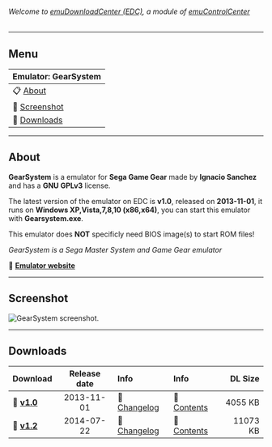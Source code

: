 ###### Welcome to [emuDownloadCenter (EDC)](https://github.com/PhoenixInteractiveNL/emuDownloadCenter/wiki/), a module of [emuControlCenter](https://github.com/PhoenixInteractiveNL/emuControlCenter/wiki/)
***
## Menu
| **Emulator: GearSystem** |
|:---------|
| :clipboard: [About](#about) |
| :sunrise: [Screenshot](#screenshot) |
| :floppy_disk: [Downloads](#downloads) |
***
## About
**GearSystem** is a emulator for **Sega Game Gear** made by **Ignacio Sanchez** and has a **GNU GPLv3** license.

The latest version of the emulator on EDC is **v1.0**, released on **2013-11-01**, it runs on **Windows XP,Vista,7,8,10 (x86,x64)**, you can start this emulator with **Gearsystem.exe**.

This emulator does **NOT** specificly need BIOS image(s) to start ROM files!

_GearSystem is a Sega Master System and Game Gear emulator_

:link: [**Emulator website**](http://github.com/drhelius/Gearsystem)
***
## Screenshot
![](https://raw.githubusercontent.com/PhoenixInteractiveNL/emuDownloadCenter/master/hooks/gearsystem/screen.jpg "GearSystem screenshot.")
***
## Downloads
| Download | Release date  | Info       | Info       | DL Size    |
|:---------|:-------------:|:-----------|:-----------|-----------:|
| :floppy_disk: [**v1.0**](https://github.com/PhoenixInteractiveNL/edc-repo0003/raw/master/gearsystem/1.0.7z) | 2013-11-01 | :page_facing_up: [Changelog](https://github.com/PhoenixInteractiveNL/edc-repo0003/blob/master/gearsystem/1.0_changelog.txt) | :mag_right: [Contents](https://github.com/PhoenixInteractiveNL/edc-repo0003/blob/master/gearsystem/1.0_contents.txt) | 4055 KB |
| :floppy_disk: [**v1.2**](https://github.com/PhoenixInteractiveNL/edc-repo0003/raw/master/gearsystem/1.2.7z) | 2014-07-22 | :page_facing_up: [Changelog](https://github.com/PhoenixInteractiveNL/edc-repo0003/blob/master/gearsystem/1.2_changelog.txt) | :mag_right: [Contents](https://github.com/PhoenixInteractiveNL/edc-repo0003/blob/master/gearsystem/1.2_contents.txt) | 11073 KB |
